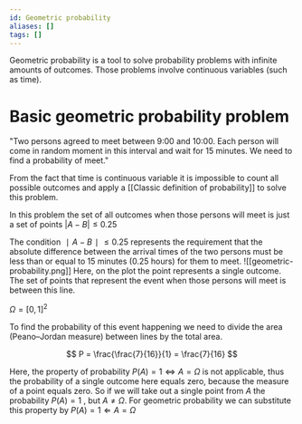 ```yaml
---
id: Geometric probability
aliases: []
tags: []
---
```

Geometric probability is a tool to solve probability problems with infinite amounts of outcomes. Those problems involve continuous variables (such as time).

# Basic geometric probability problem
"Two persons agreed to meet between 9:00 and 10:00. Each person will come in random moment in this interval and wait for 15 minutes. We need to find a probability of meet."

From the fact that time is continuous variable it is impossible to count all possible outcomes and apply a  [[Classic definition of probability]] to solve this problem.

In this problem the set of all outcomes when those persons will meet is just a set of points $|A-B| \leq 0.25$ 

The condition $∣A−B∣≤0.25$ represents the requirement that the absolute difference between the arrival times of the two persons must be less than or equal to 15 minutes (0.25 hours) for them to meet.
![[geometric-probability.png]]
Here, on the plot the point represents a single outcome.
The set of points that represent the event when those persons will meet is between this line.

$\Omega = [0, 1]^2$

To find the probability of this event happening we need to divide the area (Peano–Jordan measure) between lines by the total area.

$$
P = \frac{\frac{7}{16}}{1} = \frac{7}{16}
$$

Here, the property of probability $P(A) = 1 \Leftrightarrow A = \Omega$ is not applicable, thus the probability of a single outcome here equals zero, because the measure of a point equals zero. So if we will take out a single point from $A$ the probability $P(A) = 1$ , but $A \neq \Omega$.
For geometric probability we can substitute this property by $P(A) = 1 \Leftarrow A = \Omega$
